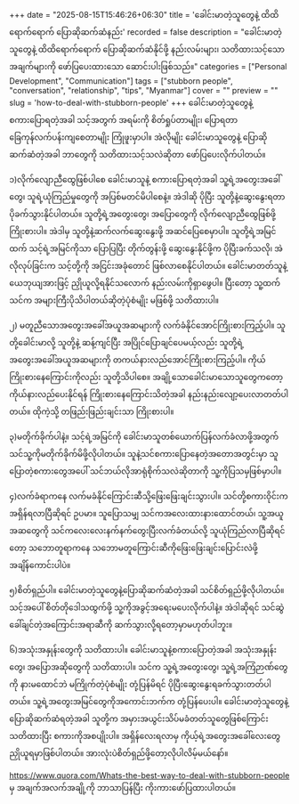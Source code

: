 +++
date = "2025-08-15T15:46:26+06:30"
title = 'ခေါင်းမာတဲ့သူတွေနဲ့ ထိထိရောက်ရောက် ပြောဆိုဆက်ဆံနည်း'
recorded = false
description = "ခေါင်းမာတဲ့သူတွေနဲ့ ထိထိရောက်ရောက် ပြောဆိုဆက်ဆံနိုင်ဖို့ နည်းလမ်းများ၊ သတိထားသင့်သောအချက်များကို ဖော်ပြပေးထားသော ဆောင်းပါးဖြစ်သည်။"
categories = ["Personal Development", "Communication"]
tags = ["stubborn people", "conversation", "relationship", "tips", "Myanmar"]
cover = ""
preview = ""
slug = 'how-to-deal-with-stubborn-people'
+++
ခေါင်းမာတဲ့သူတွေနဲ့ စကားပြောရတဲ့အခါ သင့်အတွက် အရမ်းကို စိတ်ရှုပ်တာမျိုး၊ ပြောရတာ ခြေကုန်လက်ပန်းကျစေတာမျိုး ကြုံဖူးမှာပါ။ အဲလိုမျိုး ခေါင်းမာသူတွေနဲ့ ပြောဆိုဆက်ဆံတဲ့အခါ ဘာတွေကို သတိထားသင့်သလဲဆိုတာ ဖော်ပြပေးလိုက်ပါတယ်။

၁)လိုက်လျောညီထွေဖြစ်ပါစေ
ခေါင်းမာသူနဲ့ စကားပြောရတဲ့အခါ သူ့ရဲ့အတွေးအခေါ်တွေ၊ သူရဲ့ယုံကြည်မှုတွေကို
အပြစ်မတင်မိပါစေနဲ့။ အဲဒါဆို ပိုပြီး သူတို့နဲ့ဆွေးနွေးရတာပိုခက်သွားနိုင်ပါတယ်။ သူတို့ရဲ့အတွေးတွေ၊ အပြောတွေကို လိုက်လျောညီထွေဖြစ်ဖို့ ကြိုးစားပါ။ အဲဒါမှ
သူတို့နဲ့ဆက်လက်ဆွေးနွေးဖို့ အဆင်ပြေစေမှာပါ။
သူတို့ရဲ့အမြင်ထက် သင့်ရဲ့အမြင်ကိုသာ ပြောပြပြီး တိုက်တွန်းဖို့ ဆွေးနွေးနိုင်ဖို့က ပိုပြီးခက်သလို၊
အဲလိုလုပ်ခြင်းက သင့်တို့ကို အငြင်းအခုံတောင် ဖြစ်လာစေနိုင်ပါတယ်။
ခေါင်းမာတတ်သူနဲ့ ယေဘုယျအားဖြင့် ညှိုယူလို့ရနိုင်သလောက် နည်းလမ်းကိုရှာဖွေပါ။
ပြီးတော့ သူ့ထက်သင်က အများကြီးပိုသိပါတယ်ဆိုတဲ့ပုံစံမျိုး မဖြစ်ဖို့ သတိထားပါ။

၂) မတူညီသောအတွေးအခေါ်အယူအဆများကို လက်ခံနိုင်အောင်ကြိုးစားကြည့်ပါ။
သူတို့ခေါင်းမာလို့ သူတို့နဲ့ ဆန့်ကျင်ပြီး အပြိုင်ပြောချင်ပေမယ့်လည်း သူတို့ရဲ့
အတွေးအခေါ်အယူအဆများကို တကယ်နားလည်အောင်ကြိုးစားကြည့်ပါ။
ကိုယ်ကြိုးစားနေကြောင်းကိုလည်း သူတို့သိပါစေ။ အချို့သောခေါင်းမာသောသူတွေကတော့
ကိုယ်နားလည်ပေးနိုင်ရန် ကြိုးစားနေကြောင်းသိတဲ့အခါ နည်းနည်းလျော့ပေးလာတတ်ပါတယ်။
ထိုကဲ့သို့ တဖြည်းဖြည်းချင်းသာ ကြိုးစားပါ။


၃)မတိုက်ခိုက်ပါနဲ့။
သင့်ရဲ့အမြင်ကို ခေါင်းမာသူတစ်ယောက်ပြန်လက်ခံလာဖို့အတွက် သင်သူ့ကိုမတိုက်ခိုက်မိဖို့လိုပါတယ်။
သူနဲ့သင်စကားပြောနေတဲ့အတောအတွင်းမှာ သူပြောတဲ့စကားတွေအပေါ် သင်ဘယ်လိုအာရုံစိုက်သလဲဆိုတာကို သူ့ကိုပြသမှဖြစ်မှာပါ။

၄)လက်ခံရာကနေ လက်မခံနိုင်ကြောင်းဆီသို့ဖြေးဖြေးချင်းသွားပါ။
သင်တို့စကားဝိုင်းကအရှိန်ရလာပြီဆိုရင် ဥပမာ။ သူပြောသမျှ သင်ကအလေးထားနားထောင်တယ်၊ သူ့အယူအဆတွေကို သင်ကလေးလေးနက်နက်တွေးပြီးလက်ခံတယ်လို့ သူယုံကြည်လာပြီဆိုရင်တော့ သဘောတူရာကနေ သဘောမတူကြောင်းဆီကိုဖြေးဖြေးချင်းပြောင်းလဲဖို့အချိန်ကောင်းပါပဲ။

၅)စိတ်ရှည်ပါ။
ခေါင်းမာတဲ့သူတွေနဲ့ပြောဆိုဆက်ဆံတဲ့အခါ သင်စိတ်ရှည်ဖို့လိုပါတယ်။
သင့်အပေါ် စိတ်တိုဒေါသထွက်ဖို့ သူ့ကိုအခွင့်အရေးမပေးလိုက်ပါနဲ့။ အဲဒါဆိုရင်
သင်ဆွဲခေါ်ချင်တဲ့အကြောင်းအရာဆီကို ဆက်သွားလို့ရတော့မှာမဟုတ်ပါဘူး။

၆)အသုံးအနှုန်းတွေကို သတိထားပါ။
ခေါင်းမာသူနဲ့စကားပြောတဲ့အခါ အသုံးအနှုန်းတွေ၊ အပြောအဆိုတွေကို သတိထားပါ။
သင်က သူ့ရဲ့အတွေးတွေ၊ သူ့ရဲ့အကြံဉာဏ်တွေကို နားမထောင်ဘဲ မကြိုက်တဲ့ပုံစံမျိုး တုံ့ပြန်မိရင် ပိုပြီးဆွေးနွေးရခက်သွားတတ်ပါတယ်။ သူ့ရဲ့အတွေးအမြင်တွေကိုအကောင်းဘက်က တုံ့ပြန်ပေးပါ။
ခေါင်းမာတဲ့သူတွေနဲ့ ပြောဆိုဆက်ဆံရတဲ့အခါ သူတို့က အမှားအယွင်းသိပ်မခံတတ်သူတွေဖြစ်ကြောင်းသတိထားပြီး စကားကိုအစပျိုးပါ။ အရှိန်လေးရလာမှ ကိုယ့်ရဲ့အတွေးအခေါ်လေးတွေ ညှိုယူရမှာဖြစ်ပါတယ်။ အားလုံးပဲစိတ်ရှည်ဖို့တော့လိုပါလိမ့်မယ်နော်။

https://www.quora.com/Whats-the-best-way-to-deal-with-stubborn-people မှ အချက်အလက်အချို့ကို ဘာသာပြန်ပြီး ကိုးကားဖော်ပြထားပါတယ်။ 